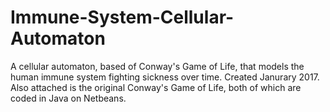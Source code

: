 # Immune-System-Cellular-Automaton
A cellular automaton, based of Conway's Game of Life, that models the human immune system fighting sickness over time.
Created Janurary 2017. Also attached is the original Conway's Game of Life, both of which are coded in Java on Netbeans.
